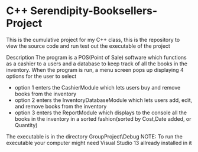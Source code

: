 C++ Serendipity-Booksellers-Project
===================================

This is the cumulative project for my C++ class, this is the repository to view the source code and run test out the executable of the project

Description
The program is a POS(Point of Sale) software which functions as a cashier to a users and a database to keep 
track of all the books in the inventory.  When the program is run, a menu screen pops up displaying 4 options for the user 
to select
   - option 1 enters the CashierModule which lets users buy and remove books from the inventory
   - option 2 enters the InventoryDatabaseModule which lets users add, edit, and remove books from the inventory
   - option 3 enters the ReportModule which displays to the console all the books in the inventory in a sorted fashion(sorted by Cost,Date added, or Quantity)


The executable is in the directory GroupProject\Debug
 NOTE: To run the executable your computer might need Visual Studio 13 allready installed in it